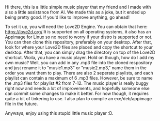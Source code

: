 Hi there, this is a little simple music player that my friend and I made with also a little assistance from AI. We made this as a joke, but it ended up being pretty good. If you'd like to improve anything, go ahead!

To set it up, you will need the Love2D Engine. You can obtain that here:
https://love2d.org/
It is supported on all operating systems, it also has an Appimage for Linux so no need to worry if your distro is supported or not.
You can then clone this repository, preferably on your desktop. After that, look for where your Love2D files are placed and copy the shortcut to your desktop. After that, you can simply drag the directory on top of the Love2D shortcut. Woila, you have a music player.
Hold on though, how do I add my own music?
Well, you can add in any .mp3 file into the cloned respository and just rename it to "music1.mp3" or "music2.mp3," name them in the order you want them to play.
There are also 2 seperate playlists, and each playlist can contain a maximum of 6 .mp3 files. However, be sure to name the .mp3 files for playlist #2 from 7-12.
The music player is really buggy right now and needs a lot of improvements, and hopefully someone else can commit some changes to make it better. For now though, it requires quite a bit of tinkering to use.
I also plan to compile an exe/deb/appimage file in the future.

Anyways, enjoy using this stupid little music player :D.
